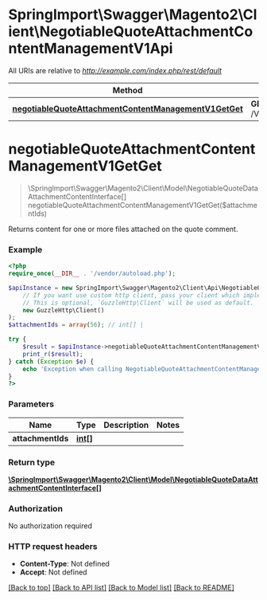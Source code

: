 # SpringImport\Swagger\Magento2\Client\NegotiableQuoteAttachmentContentManagementV1Api

All URIs are relative to *http://example.com/index.php/rest/default*

Method | HTTP request | Description
------------- | ------------- | -------------
[**negotiableQuoteAttachmentContentManagementV1GetGet**](NegotiableQuoteAttachmentContentManagementV1Api.md#negotiableQuoteAttachmentContentManagementV1GetGet) | **GET** /V1/negotiableQuote/attachmentContent | 


# **negotiableQuoteAttachmentContentManagementV1GetGet**
> \SpringImport\Swagger\Magento2\Client\Model\NegotiableQuoteDataAttachmentContentInterface[] negotiableQuoteAttachmentContentManagementV1GetGet($attachmentIds)



Returns content for one or more files attached on the quote comment.

### Example
```php
<?php
require_once(__DIR__ . '/vendor/autoload.php');

$apiInstance = new SpringImport\Swagger\Magento2\Client\Api\NegotiableQuoteAttachmentContentManagementV1Api(
    // If you want use custom http client, pass your client which implements `GuzzleHttp\ClientInterface`.
    // This is optional, `GuzzleHttp\Client` will be used as default.
    new GuzzleHttp\Client()
);
$attachmentIds = array(56); // int[] | 

try {
    $result = $apiInstance->negotiableQuoteAttachmentContentManagementV1GetGet($attachmentIds);
    print_r($result);
} catch (Exception $e) {
    echo 'Exception when calling NegotiableQuoteAttachmentContentManagementV1Api->negotiableQuoteAttachmentContentManagementV1GetGet: ', $e->getMessage(), PHP_EOL;
}
?>
```

### Parameters

Name | Type | Description  | Notes
------------- | ------------- | ------------- | -------------
 **attachmentIds** | [**int[]**](../Model/int.md)|  |

### Return type

[**\SpringImport\Swagger\Magento2\Client\Model\NegotiableQuoteDataAttachmentContentInterface[]**](../Model/NegotiableQuoteDataAttachmentContentInterface.md)

### Authorization

No authorization required

### HTTP request headers

 - **Content-Type**: Not defined
 - **Accept**: Not defined

[[Back to top]](#) [[Back to API list]](../../README.md#documentation-for-api-endpoints) [[Back to Model list]](../../README.md#documentation-for-models) [[Back to README]](../../README.md)

